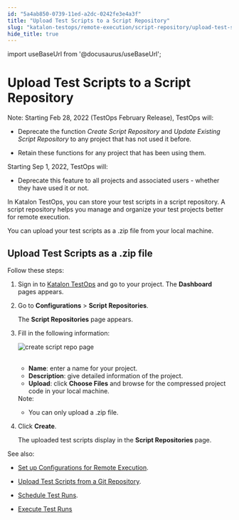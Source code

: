 ```yaml
---
id: "5a4ab850-0739-11ed-a2dc-0242fe3e4a3f"
title: "Upload Test Scripts to a Script Repository"
slug: "katalon-testops/remote-execution/script-repository/upload-test-scripts-to-a-script-repository"
hide_title: true
---
```

import useBaseUrl from '@docusaurus/useBaseUrl';


# <a id="id" class="anchor_top_offset"/><a id="ariaid-title1" class="anchor_top_offset"/>Upload Test Scripts to a Script Repository

<div xmlns="http://www.w3.org/1999/xhtml" className="note note note_note"><span className="note__title">Note:</span> Starting Feb 28, 2022 (TestOps February Release), TestOps will:
  <ul className="ul"><li className="li"><p className="p">Deprecate the function <em className="ph i">Create Script Repository</em> and <em className="ph i">Update Existing Script Repository</em> to any project that has not used it before.</p></li><li className="li"><p className="p">Retain these functions for any project that has been using them.</p></li></ul><p className="p">Starting Sep 1, 2022, TestOps will:</p>
  <ul className="ul"><li className="li">Deprecate this feature to all projects and associated users -
      whether they have used it or not.</li></ul></div>
<p xmlns="http://www.w3.org/1999/xhtml" className="p">In Katalon TestOps, you can store your test scripts in a script   repository. A script repository helps you manage and organize your   test projects better for remote execution.</p> 
<p xmlns="http://www.w3.org/1999/xhtml" className="p">You can upload your test scripts as a .zip file from your local   machine.</p> 

## <a id="id_1" class="anchor_top_offset"/>Upload Test Scripts as a .zip file

<div xmlns="http://www.w3.org/1999/xhtml" className="p">Follow these steps: <ol className="ol"><li className="li"><p className="p">Sign in to <a className="xref j-external-link" href="https://testops.katalon.io/login" target="_blank">Katalon TestOps</a> and go
        to your project. The <strong className="ph b">Dashboard</strong> pages appears.</p></li><li className="li">
      <p className="p">Go to <strong className="ph b">Configurations</strong> &gt; <strong className="ph b">Script
          Repositories</strong>.</p>
      <p className="p">The <strong className="ph b">Script Repositories</strong> page appears.</p>
    </li><li className="li">
      <p className="p">Fill in the following information:</p>
      <p className="p">
        <img className="image" src={useBaseUrl("https://github.com/katalon-studio/docs-images/raw/master/katalon-analytics/docs/testops-revamp-june-code-repo/create-script-repo-page-2.png")} alt="create script repo page" /><br /><br />
      </p>
      <ul className="ul"><li className="li">
          <strong className="ph b">Name</strong>: enter a name for your project.</li><li className="li">
          <strong className="ph b">Description</strong>: give detailed information of the
          project.</li><li className="li">
          <strong className="ph b">Upload</strong>: click <strong className="ph b">Choose Files</strong>
          and browse for the compressed project code in your local
          machine.</li></ul>
      <div className="note note note_note"><span className="note__title">Note:</span> 
        <p className="p" /><div className="p"><ul className="ul"><li className="li"><p className="p">You can only upload a .zip file.</p></li></ul></div></div></li><li className="li"><p className="p">Click <strong className="ph b">Create</strong>.</p><p className="p">The uploaded test scripts display in the <strong className="ph b">Script
          Repositories</strong> page.</p></li></ol></div>
<div xmlns="http://www.w3.org/1999/xhtml" className="p">See also: <ul className="ul"><li className="li"><p className="p"><a className="xref" href="/docs/katalon-testops/remote-execution/overview">Set
          up Configurations for Remote Execution</a>.</p></li><li className="li"><p className="p"><a className="xref" href="/docs/katalon-testops/remote-execution/script-repository/upload-test-scripts-from-a-git-repository">Upload Test Scripts from a Git Repository</a>.</p></li><li className="li"><p className="p"><a className="xref" href="/docs/katalon-testops/test-planning/schedules/schedule-test-runs">Schedule Test Runs</a>.</p></li><li className="li"><p className="p"><a className="xref" href="/docs/katalon-testops/test-planning/schedules/execute-test-runs-manually">Execute Test Runs</a></p></li></ul></div>
